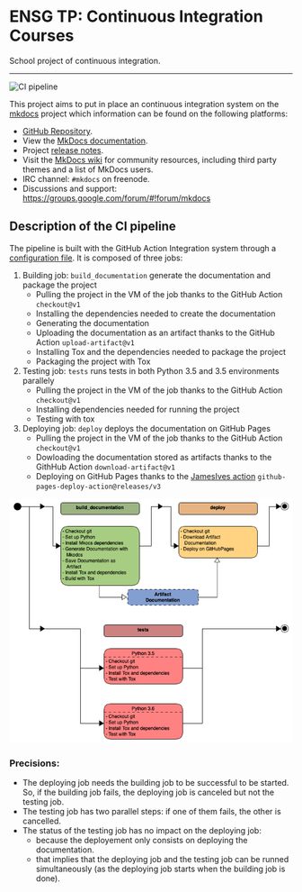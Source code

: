 # ENSG TP: Continuous Integration Courses

School project of continuous integration.

---

![CI pipeline](https://github.com/fvgls/mkdocs-ci/workflows/CI%20Pipeline/badge.svg)


This project aims to put in place an continuous integration system on the [mkdocs](https://github.com/mkdocs/mkdocs) project which information can be found on the following platforms:
- [GitHub Repository](https://github.com/mkdocs/mkdocs).
- View the [MkDocs documentation][mkdocs].
- Project [release notes][release-notes].
- Visit the [MkDocs wiki](https://github.com/mkdocs/mkdocs/wiki) for community
  resources, including third party themes and a list of MkDocs users.
- IRC channel: `#mkdocs` on freenode.
- Discussions and support: <https://groups.google.com/forum/#!forum/mkdocs>

## Description of the CI pipeline

The pipeline is built with the GitHub Action Integration system through a [configuration file](./.github/workflows/pythonpackage.yml). It is composed of three jobs:

1. Building job: `build_documentation` generate the documentation and package the project
    * Pulling the project in the VM of the job thanks to the GitHub Action `checkout@v1`
    * Installing the dependencies needed to create the documentation
    * Generating the documentation 
    * Uploading the documentation as an artifact thanks to the GitHub Action `upload-artifact@v1`
    * Installing Tox and the dependencies needed to package the project
    * Packaging the project with Tox
1. Testing job: `tests` runs tests in both Python 3.5 and 3.5 environments parallely
    * Pulling the project in the VM of the job thanks to the GitHub Action `checkout@v1`
    * Installing dependencies needed for running the project
    * Testing with tox 
1. Deploying job: `deploy` deploys the documentation on GitHub Pages
    * Pulling the project in the VM of the job thanks to the GitHub Action `checkout@v1`
    * Dowloading the documentation stored as artifacts thanks to the GithHub Action `download-artifact@v1`
    * Deploying on GitHub Pages thanks to the [JamesIves action](https://github.com/JamesIves/github-pages-deploy-action) `github-pages-deploy-action@releases/v3`


![Pipeline Diagram](./pipeline_diagrams/pipeline_diagram.png)


### Precisions:
* The deploying job needs the building job to be successful to be started. So, if the building job fails, the deploying job is canceled but not the testing job.
* The testing job has two parallel steps: if one of them fails, the other is cancelled.
* The status of the testing job has no impact on the deploying job:
    * because the deployement only consists on deploying the documentation.
    * that implies that the deploying job and the testing job can be runned simultaneously (as the deploying job starts when the building job is done).


[appveyor-image]: https://img.shields.io/appveyor/ci/d0ugal/mkdocs/master.svg
[appveyor-link]: https://ci.appveyor.com/project/d0ugal/mkdocs
[codecov-image]: https://codecov.io/github/mkdocs/mkdocs/coverage.svg?branch=master
[codecov-link]: https://codecov.io/github/mkdocs/mkdocs?branch=master
[landscape-image]: https://landscape.io/github/mkdocs/mkdocs/master/landscape.svg?style=flat
[landscape-link]: https://landscape.io/github/mkdocs/mkdocs/master
[pypi-v-image]: https://img.shields.io/pypi/v/mkdocs.svg
[pypi-v-link]: https://pypi.org/project/mkdocs/
[travis-image]: https://img.shields.io/travis/mkdocs/mkdocs/master.svg
[travis-link]: https://travis-ci.org/mkdocs/mkdocs

[mkdocs]: https://www.mkdocs.org
[release-notes]: https://www.mkdocs.org/about/release-notes/

[PyPA Code of Conduct]: https://www.pypa.io/en/latest/code-of-conduct/
